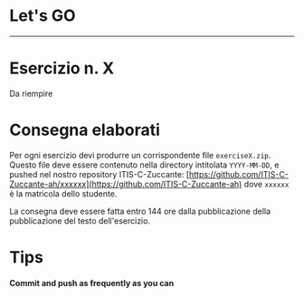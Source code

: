 
# Let's GO

- - -

# Esercizio n. X

Da riempire

# Consegna elaborati

Per ogni esercizio devi produrre un corrispondente file `exerciseX.zip`.
Questo file deve essere contenuto nella directory intitolata `YYYY-MM-DD`,
e pushed nel nostro repository ITIS-C-Zuccante:
[https://github.com/ITIS-C-Zuccante-ah/xxxxxx](https://github.com/ITIS-C-Zuccante-ah)
dove `xxxxxx` è la matricola dello studente.

La consegna deve essere fatta entro 144 ore dalla pubblicazione
della pubblicazione del testo dell'esercizio.


# Tips

#### Commit and push as frequently as you can



